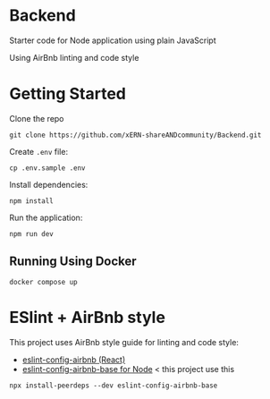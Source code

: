 # Backend

Starter code for Node application using plain JavaScript

Using AirBnb linting and code style

# Getting Started

Clone the repo

```
git clone https://github.com/xERN-shareANDcommunity/Backend.git
```

Create `.env` file:
```
cp .env.sample .env
```

Install dependencies:

```
npm install
```

Run the application:

```
npm run dev
```

## Running Using Docker
```
docker compose up
```

# ESlint + AirBnb style

This project uses AirBnb style guide for linting and code style:

- [eslint-config-airbnb (React)](https://www.npmjs.com/package/eslint-config-airbnb)
- [eslint-config-airbnb-base for Node](https://www.npmjs.com/package/eslint-config-airbnb-base) < this project use this

```
npx install-peerdeps --dev eslint-config-airbnb-base
```
